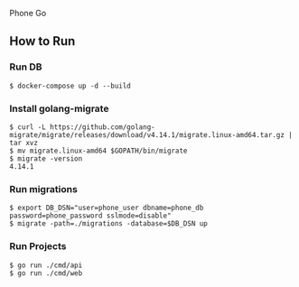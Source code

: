 Phone Go

## How to Run

### Run DB
```
$ docker-compose up -d --build
```

### Install golang-migrate
```
$ curl -L https://github.com/golang-migrate/migrate/releases/download/v4.14.1/migrate.linux-amd64.tar.gz | tar xvz
$ mv migrate.linux-amd64 $GOPATH/bin/migrate
$ migrate -version
4.14.1
```

### Run migrations
```
$ export DB_DSN="user=phone_user dbname=phone_db password=phone_password sslmode=disable"
$ migrate -path=./migrations -database=$DB_DSN up
```

### Run Projects
```
$ go run ./cmd/api
$ go run ./cmd/web
```